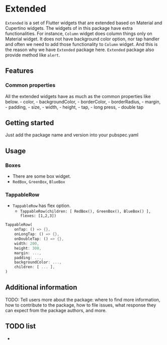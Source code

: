 # Extended

`Extended` is a set of Flutter widgets that are extended based on Material and Cupertino widgets. The widgets of in this package have extra functionalities.
For instance, `Column` widget does column things only on Material widget. It does not have background color option, nor tap handler and often we need to add those functionality to `Column` widget. And this is the reason why we have `Extended` package here. `Extended` package also provide method like `alert`.




## Features

### Common properties

All the extended widgets have as much as the common properties like below.
    - color, 
    - backgroundColor,
    - borderColor,
    - borderRadius,
    - margin,
    - padding,
    - size,
    - width,
    - height,
    - tap, 
    - long press,
    - double tap
    

## Getting started

Just add the package name and version into your pubspec.yaml

## Usage


### Boxes

- There are some box widget.
- `RedBox`, `GreenBox`, `BlueBox`

### TappableRow

- `TappableRow` has flex option.
  - `TappableRow(children: [ RedBox(), GreenBox(), BlueBox() ], flexes: [1,2,3])`


```dart
TappableRow(
    onTap: () => {},
    onLongTap: () => {},
    onDoubleTap: () => {},
    width: 200,
    height: 300,
    margin: ...,
    padding: ...,
    backgroundColor: ...,
    children: [ ... ],
)
```

## Additional information

TODO: Tell users more about the package: where to find more information, how to 
contribute to the package, how to file issues, what response they can expect 
from the package authors, and more.


## TODO list


- 